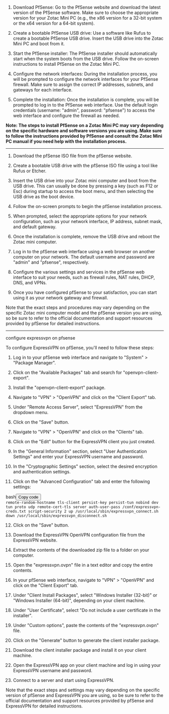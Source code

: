 <ol>
<li>
<p>Download PfSense: Go to the PfSense website and download the latest version of the PfSense software. Make sure to choose the appropriate version for your Zotac Mini PC (e.g., the x86 version for a 32-bit system or the x64 version for a 64-bit system).</p>
</li>
<li>
<p>Create a bootable PfSense USB drive: Use a software like Rufus to create a bootable PfSense USB drive. Insert the USB drive into the Zotac Mini PC and boot from it.</p>
</li>
<li>
<p>Start the PfSense installer: The PfSense installer should automatically start when the system boots from the USB drive. Follow the on-screen instructions to install PfSense on the Zotac Mini PC.</p>
</li>
<li>
<p>Configure the network interfaces: During the installation process, you will be prompted to configure the network interfaces for your PfSense firewall. Make sure to assign the correct IP addresses, subnets, and gateways for each interface.</p>
</li>
<li>
<p>Complete the installation: Once the installation is complete, you will be prompted to log in to the PfSense web interface. Use the default login credentials (username: "admin", password: "pfsense") to access the web interface and configure the firewall as needed.</p>
</li>
</ol>
<p></p>
<p><strong>Note: The steps to install PfSense on a Zotac Mini PC may vary depending on the specific hardware and software versions you are using. Make sure to follow the instructions provided by PfSense and consult the Zotac Mini PC manual if you need help with the installation process.</strong></p>

___

<ol>
<li>
<p>Download the pfSense ISO file from the pfSense website.</p>
</li>
<li>
<p>Create a bootable USB drive with the pfSense ISO file using a tool like Rufus or Etcher.</p>
</li>
<li>
<p>Insert the USB drive into your Zotac mini computer and boot from the USB drive. This can usually be done by pressing a key (such as F12 or Esc) during startup to access the boot menu, and then selecting the USB drive as the boot device.</p>
</li>
<li>
<p>Follow the on-screen prompts to begin the pfSense installation process.</p>
</li>
<li>
<p>When prompted, select the appropriate options for your network configuration, such as your network interface, IP address, subnet mask, and default gateway.</p>
</li>
<li>
<p>Once the installation is complete, remove the USB drive and reboot the Zotac mini computer.</p>
</li>
<li>
<p>Log in to the pfSense web interface using a web browser on another computer on your network. The default username and password are "admin" and "pfsense", respectively.</p>
</li>
<li>
<p>Configure the various settings and services in the pfSense web interface to suit your needs, such as firewall rules, NAT rules, DHCP, DNS, and VPNs.</p>
</li>
<li>
<p>Once you have configured pfSense to your satisfaction, you can start using it as your network gateway and firewall.</p>
</li>
</ol>
<p>Note that the exact steps and procedures may vary depending on the specific Zotac mini computer model and the pfSense version you are using, so be sure to refer to the official documentation and support resources provided by pfSense for detailed instructions.</p>

___

<div>
<div>
<div>
<div>
<div>configure expressvpn on pfsense</div>
</div>
</div>
</div>
</div>
<div>
<div>
<div>
<div>
<div>
<div>
<p>To configure ExpressVPN on pfSense, you'll need to follow these steps:</p>
<ol>
<li>
<p>Log in to your pfSense web interface and navigate to "System" &gt; "Package Manager".</p>
</li>
<li>
<p>Click on the "Available Packages" tab and search for "openvpn-client-export".</p>
</li>
<li>
<p>Install the "openvpn-client-export" package.</p>
</li>
<li>
<p>Navigate to "VPN" &gt; "OpenVPN" and click on the "Client Export" tab.</p>
</li>
<li>
<p>Under "Remote Access Server", select "ExpressVPN" from the dropdown menu.</p>
</li>
<li>
<p>Click on the "Save" button.</p>
</li>
<li>
<p>Navigate to "VPN" &gt; "OpenVPN" and click on the "Clients" tab.</p>
</li>
<li>
<p>Click on the "Edit" button for the ExpressVPN client you just created.</p>
</li>
<li>
<p>In the "General Information" section, select "User Authentication Settings" and enter your ExpressVPN username and password.</p>
</li>
<li>
<p>In the "Cryptographic Settings" section, select the desired encryption and authentication settings.</p>
</li>
<li>
<p>Click on the "Advanced Configuration" tab and enter the following settings:</p>
</li>
</ol>
<div>
<div>bash<button>Copy code</button></div>
<div><code>remote-random-hostname tls-client persist-key persist-tun nobind dev tun proto udp remote-cert-tls server auth-user-pass /conf/expressvpn-creds.txt script-security 2 up /usr/local/sbin/expressvpn_connect.sh down /usr/local/sbin/expressvpn_disconnect.sh </code></div>
</div>
<ol start="12">
<li>
<p>Click on the "Save" button.</p>
</li>
<li>
<p>Download the ExpressVPN OpenVPN configuration file from the ExpressVPN website.</p>
</li>
<li>
<p>Extract the contents of the downloaded zip file to a folder on your computer.</p>
</li>
<li>
<p>Open the "expressvpn.ovpn" file in a text editor and copy the entire contents.</p>
</li>
<li>
<p>In your pfSense web interface, navigate to "VPN" &gt; "OpenVPN" and click on the "Client Export" tab.</p>
</li>
<li>
<p>Under "Client Install Packages", select "Windows Installer (32-bit)" or "Windows Installer (64-bit)", depending on your client machine.</p>
</li>
<li>
<p>Under "User Certificate", select "Do not include a user certificate in the installer".</p>
</li>
<li>
<p>Under "Custom options", paste the contents of the "expressvpn.ovpn" file.</p>
</li>
<li>
<p>Click on the "Generate" button to generate the client installer package.</p>
</li>
<li>
<p>Download the client installer package and install it on your client machine.</p>
</li>
<li>
<p>Open the ExpressVPN app on your client machine and log in using your ExpressVPN username and password.</p>
</li>
<li>
<p>Connect to a server and start using ExpressVPN.</p>
</li>
</ol>
<p>Note that the exact steps and settings may vary depending on the specific version of pfSense and ExpressVPN you are using, so be sure to refer to the official documentation and support resources provided by pfSense and ExpressVPN for detailed instructions.</p>
</div>
</div>
</div>
</div>
</div>
</div>
